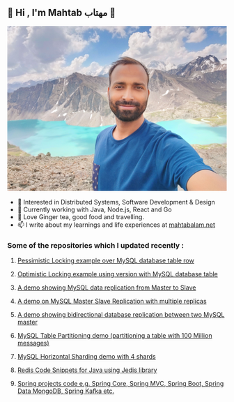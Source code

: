 ## 👋 Hi , I'm Mahtab مهتاب 👋

![](https://github.com/eMahtab/eMahtab/blob/main/mahtab.jpg)

- 👀 Interested in Distributed Systems, Software Development & Design
- 🌱 Currently working with Java, Node.js, React and Go
- 💞️ Love Ginger tea, good food and travelling.
- 📫 I write about my learnings and life experiences at <a href="https://www.mahtabalam.net" target="blank">mahtabalam.net</a>

### Some of the repositories which I updated recently :

1. [Pessimistic Locking example over MySQL database table row](https://github.com/eMahtab/pessimistic-locking)

2. [Optimistic Locking example using version with MySQL database table](https://github.com/eMahtab/optimistic-locking)

3. [A demo showing MySQL data replication from Master to Slave](https://github.com/eMahtab/mysql-master-slave-replication)

4. [A demo on MySQL Master Slave Replication with multiple replicas](https://github.com/eMahtab/mysql-master-slave-replication-with-multiple-replicas)

5. [A demo showing bidirectional database replication between two MySQL master](https://github.com/eMahtab/mysql-master-master-replication)

6. [MySQL Table Partitioning demo (partitioning a table with 100 Million messages)](https://github.com/eMahtab/mysql-table-partitioning)

7. [MySQL Horizontal Sharding demo with 4 shards](https://github.com/eMahtab/mysql-horizontal-sharding-demo)

8. [Redis Code Snippets for Java using Jedis library](https://github.com/eMahtab/redis-example-with-jedis)

9. [Spring projects code e.g. Spring Core, Spring MVC, Spring Boot, Spring Data MongoDB, Spring Kafka etc.](https://github.com/eMahtab/spring-projects)
<!---
eMahtab/eMahtab is a ✨ special ✨ repository because its `README.md` (this file) appears on your GitHub profile.
You can click the Preview link to take a look at your changes.
--->
